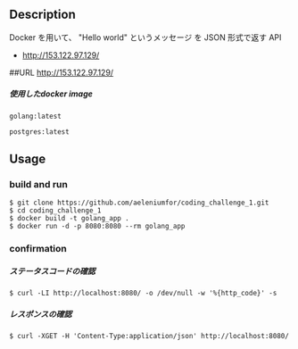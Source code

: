 ## Description
Docker を用いて、 "Hello world" というメッセージ を JSON 形式で返す API 
- http://153.122.97.129/

##URL
http://153.122.97.129/
##### 使用したdocker image
```docker
golang:latest
```
```docker
postgres:latest
```
## Usage

### build and run
```docker:
$ git clone https://github.com/aeleniumfor/coding_challenge_1.git
$ cd coding_challenge_1
$ docker build -t golang_app .
$ docker run -d -p 8080:8080 --rm golang_app
```
### confirmation

##### ステータスコードの確認
```
$ curl -LI http://localhost:8080/ -o /dev/null -w '%{http_code}' -s
```

##### レスポンスの確認
```
$ curl -XGET -H 'Content-Type:application/json' http://localhost:8080/
```


